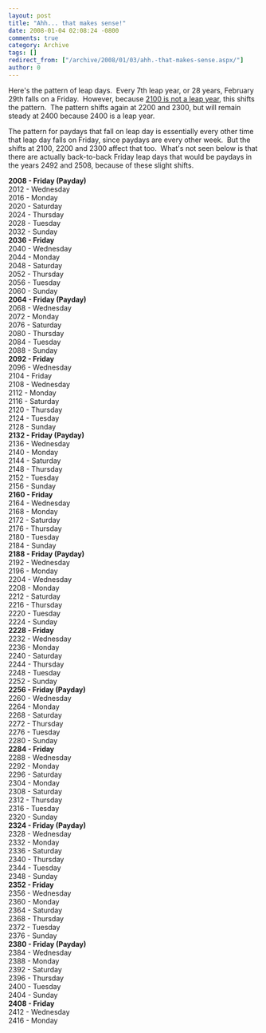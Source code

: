 ```yaml
---
layout: post
title: "Ahh... that makes sense!"
date: 2008-01-04 02:08:24 -0800
comments: true
category: Archive
tags: []
redirect_from: ["/archive/2008/01/03/ahh.-that-makes-sense.aspx/"]
author: 0
---
```

<!-- more -->
<p>Here's the pattern of leap days.  Every 7th leap year, or 28 years, February 29th falls on a Friday.  However, because <a href="http://en.wikipedia.org/wiki/Leap_year#Algorithm" target="_blank">2100 is not a leap year</a>, this shifts the pattern.  The pattern shifts again at 2200 and 2300, but will remain steady at 2400 because 2400 is a leap year.</p>  <p>The pattern for paydays that fall on leap day is essentially every other time that leap day falls on Friday, since paydays are every other week.  But the shifts at 2100, 2200 and 2300 affect that too.  What's not seen below is that there are actually back-to-back Friday leap days that would be paydays in the years 2492 and 2508, because of these slight shifts.</p>  <p><strong>2008 - Friday (Payday)     <br /></strong>2012 - Wednesday    <br />2016 - Monday    <br />2020 - Saturday    <br />2024 - Thursday    <br />2028 - Tuesday    <br />2032 - Sunday    <br /><strong>2036 - Friday</strong>    <br />2040 - Wednesday    <br />2044 - Monday    <br />2048 - Saturday    <br />2052 - Thursday    <br />2056 - Tuesday    <br />2060 - Sunday    <br /><strong>2064 - Friday (Payday)     <br /></strong>2068 - Wednesday    <br />2072 - Monday    <br />2076 - Saturday    <br />2080 - Thursday    <br />2084 - Tuesday    <br />2088 - Sunday    <br /><strong>2092 - Friday</strong>    <br />2096 - Wednesday    <br />2104 - Friday    <br />2108 - Wednesday    <br />2112 - Monday    <br />2116 - Saturday    <br />2120 - Thursday    <br />2124 - Tuesday    <br />2128 - Sunday    <br /><strong>2132 - Friday (Payday)     <br /></strong>2136 - Wednesday    <br />2140 - Monday    <br />2144 - Saturday    <br />2148 - Thursday    <br />2152 - Tuesday    <br />2156 - Sunday    <br /><strong>2160 - Friday</strong>    <br />2164 - Wednesday    <br />2168 - Monday    <br />2172 - Saturday    <br />2176 - Thursday    <br />2180 - Tuesday    <br />2184 - Sunday    <br /><strong>2188 - Friday (Payday)     <br /></strong>2192 - Wednesday    <br />2196 - Monday    <br />2204 - Wednesday    <br />2208 - Monday    <br />2212 - Saturday    <br />2216 - Thursday    <br />2220 - Tuesday    <br />2224 - Sunday    <br /><strong>2228 - Friday</strong>    <br />2232 - Wednesday    <br />2236 - Monday    <br />2240 - Saturday    <br />2244 - Thursday    <br />2248 - Tuesday    <br />2252 - Sunday    <br /><strong>2256 - Friday (Payday)     <br /></strong>2260 - Wednesday    <br />2264 - Monday    <br />2268 - Saturday    <br />2272 - Thursday    <br />2276 - Tuesday    <br />2280 - Sunday    <br /><strong>2284 - Friday</strong>    <br />2288 - Wednesday    <br />2292 - Monday    <br />2296 - Saturday    <br />2304 - Monday    <br />2308 - Saturday    <br />2312 - Thursday    <br />2316 - Tuesday    <br />2320 - Sunday    <br /><strong>2324 - Friday (Payday)     <br /></strong>2328 - Wednesday    <br />2332 - Monday    <br />2336 - Saturday    <br />2340 - Thursday    <br />2344 - Tuesday    <br />2348 - Sunday    <br /><strong>2352 - Friday</strong>    <br />2356 - Wednesday    <br />2360 - Monday    <br />2364 - Saturday    <br />2368 - Thursday    <br />2372 - Tuesday    <br />2376 - Sunday    <br /><strong>2380 - Friday (Payday)     <br /></strong>2384 - Wednesday    <br />2388 - Monday    <br />2392 - Saturday    <br />2396 - Thursday    <br />2400 - Tuesday    <br />2404 - Sunday    <br /><strong>2408 - Friday</strong>    <br />2412 - Wednesday    <br />2416 - Monday</p>

